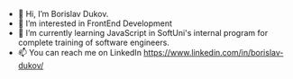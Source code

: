 - 👋 Hi, I’m Borislav Dukov.
- 👀 I’m interested in FrontEnd Development
- 🌱 I’m currently learning JavaScript in SoftUni's internal program for complete training of software engineers.
- 📫 You can reach me on LinkedIn https://www.linkedin.com/in/borislav-dukov/

<!---
BDukov/BDukov is a ✨ special ✨ repository because its `README.md` (this file) appears on your GitHub profile.
You can click the Preview link to take a look at your changes.
--->
